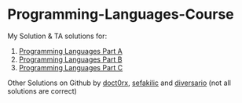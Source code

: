 # Programming-Languages-Course

My Solution & TA solutions for:
1. [Programming Languages Part A]
2. [Programming Languages Part B]
3. [Programming Languages Part C]

Other Solutions on Github by [doct0rx], [sefakilic] and [diversario] \(not all solutions are correct\)

[Programming Languages Part A]: <https://www.coursera.org/learn/programming-languages>
[Programming Languages Part B]: <https://www.coursera.org/learn/programming-languages-part-b>
[Programming Languages Part C]: <https://www.coursera.org/learn/programming-languages-part-c>
[doct0rx]: <https://github.com/doct0rX/ProgrammingLanguages>
[sefakilic]: <https://github.com/sefakilic/coursera-proglang>
[diversario]: <https://github.com/diversario/coursera-proglang-003>
